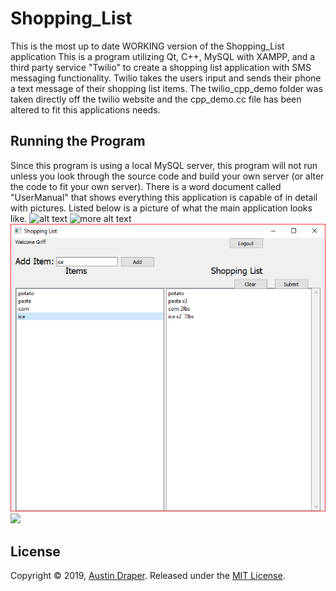 # Shopping_List
This is the most up to date WORKING version of the Shopping_List application
This is a program utilizing Qt, C++, MySQL with XAMPP, and a third party service "Twilio" to create a shopping list application with SMS messaging functionality. Twilio takes the users input and sends their phone a text message of their shopping list items. 
The twilio_cpp_demo folder was taken directly off the twilio website and the cpp_demo.cc file has been altered to fit this applications needs.
##
## Running the Program
Since this program is using a local MySQL server, this program will not run unless you look through the source code and build your own server (or alter the code to fit your own server). There is a word document called "UserManual" that shows everything this application is capable of in detail with pictures.
Listed below is a picture of what the main application looks like.
![alt text](https://github.com/Austin-Draper/Shopping_List_Release/tree/master/AppPictures/EveryRightOption.png)
![more alt text](https://github.com/Austin-Draper/Shopping_List_Release/tree/master/AppPictures/EveryRightOption.png?raw=true "Optional Title")
![](AppPictures/EveryRightOption.png)
<br>
<img height ="700" src="https://github.com/Austin-Draper/Shopping_List_Release/tree/master/AppPictures/EveryRightOption.png" />
<br>
##
## License
Copyright © 2019, [Austin Draper](https://github.com/Austin-Draper). Released under the [MIT License](LICENSE).

